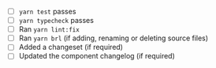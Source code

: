 <!--

Thanks for the PR. Please complete the checklist below to ensure your PR can be
merged as soon as possible.

Adding a changeset using `yarn changeset` is required if you've modified a
source file in `packages`. Please be brief and descriptive. For breaking
changes, use a major changeset. For new features, use a minor changeset. For
bug fixes, use a patch changeset.

Changes to component files inside `apps/www/src/registry` don't require a
changeset, but please update the component changelog to briefly describe what
you changed. See `apps/www/content/docs/components/changelog.mdx`.

-->

- [ ] `yarn test` passes
- [ ] `yarn typecheck` passes
- [ ] Ran `yarn lint:fix`
- [ ] Ran `yarn brl` (if adding, renaming or deleting source files)
- [ ] Added a changeset (if required)
- [ ] Updated the component changelog (if required)
